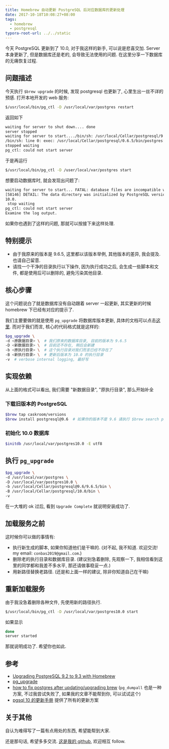 ```yaml
---
title: Homebrew 自动更新 PostgreSQL 后对应数据库的更新处理
date: 2017-10-18T10:08:27+08:00
tags:
  - homebrew
  - postgresql
typora-root-url: ../../static
---
```


今天 PostgreSQL 更新到了 10.0, 对于我这样的新手, 可以说是悲喜交加. Server 本身更新了, 但是数据库还是老的, 会导致无法使用的问题. 在这里分享一下数据库的无痛恢复过程.

## 问题描述

今天执行 `$brew upgrade` 的时候, 发现 postgresql 也更新了, 心里生出一丝不详的预感. 打开本地开发的 web 服务:

```zsh
$/usr/local/bin/pg_ctl -D /usr/local/var/postgres restart
```

返回如下

```zsh
waiting for server to shut down.... done
server stopped
waiting for server to start..../bin/sh: /usr/local/Cellar/postgresql/9.6.5/bin/postgres: No such file or directory
/bin/sh: line 0: exec: /usr/local/Cellar/postgresql/0.6.5/bin/postgres: cannot execute: No such file or directory
stopped waiting
pg_ctl: could not start server
```

于是再运行

```zsh
$/usr/local/bin/pg_ctl -D /user/local/var/postgres start
```

想要启动数据库时, 就会发现出问题了:

```zsh
waiting for server to start... FATAL: database files are incompatible with server
[58146] DETAIL: The data directory was initialized by PostgreSQL version 9.6, which is not compatible with this version
10.0.
 stop waiting
pg_ctl: could not start server
Examine the log output.
```

如果你也遇到了这样的问题, 那就可以按接下来这样处理.

## 特别提示

- 由于我原来的版本是 9.6.5, 这里都以该版本举例, 其他版本的差异, 我会提及. 也请自己留意.
- 请找一个干净的目录执行以下操作, 因为执行成功之后, 会生成一些脚本和文件, 都是使用后可以删除的, 避免污染其他目录.

## 核心步骤

这个问题说白了就是数据库没有自动跟着 server 一起更新, 其实更新的时候 homebrew 下已经有对应的提示了.

我们主要要做的就是使用 `pg_upgrade` 将数据库版本更新, 具体的文档可以点击[这里](https://www.postgresql.org/docs/10/static/pgupgrade.html). 而对于我们而言, 核心的代码格式就是这样的:

```bash
$pg_upgrade \
-d <原数据目录> \  # 我们原来的数据库目录, 目前的版本为 9.6.5
-D <新数据目录> \  # 目前还不存在, 稍后会新建
-b <原执行目录> \  # 这个执行目录对我们而言已经不存在了
-B <新执行目录> \  # 更新后版本为 10.0 的执行目录
-v  # verbose internal logging, 最好写
```

## 实现依赖

从上面的格式可以看出, 我们需要 "新数据目录", "原执行目录", 那么开始补全

### 下载旧版本的 PostgreSQL

```bash
$brew tap caskroom/versions
$brew install postgresql@9.6  # 如果你的版本不是 9.6 请执行 $brew search postgresql, 根据返回的结果选择
```

### 初始化 10.0 数据库

```bash
$initdb /usr/local/var/postgres10.0 -E utf8
```

## 执行 `pg_upgrade`

```bash
$pg_upgrade \
-d /usr/local/var/postgres \
-D /usr/local/var/postgres10.0 \
-b /usr/local/Cellar/postgresql@9.6/9.6.5/bin \
-B /usr/local/Cellar/postgresql/10.0/bin \
-v
```

在一大堆的 ok 过后, 看到 `Upgrade Complete` 就说明安装成功了.

## 加载服务之前

这时候你可以做的事情有:

- 执行新生成的脚本, 如果你知道他们是干嘛的. (对不起, 我不知道. 欢迎交流! my email: `conbas2019@gmail.com`.)
- 删除老的执行目录和数据库目录. (建议别急着删除, 先观察一下, 我相信看到这里的同学都和我差不多水平, 那还请做事稳妥一点.)
- 用新路径替换老路径. (还是和上面一样的建议, 除非你知道自己在干嘛)

## 重新加载服务

由于我没急着删除各种文件, 先使用新的路径执行.

```bash
$/usr/local/bin/pg_ctl -D /usr/local/var/postgres10.0 start
```

如果显示

```bash
done
server started
```

那就说明成功了. 希望你也如此.

## 参考

- [Upgrading PostgreSQL 9.2 to 9.3 with Homebrew](https://mattbrictson.com/postgresql-93-brew-upgrade)
- [pg_upgrade](https://www.postgresql.org/docs/10/static/pgupgrade.html)
- [how to fix postgres after updating/upgrading brew](https://stackoverflow.com/questions/20754669/how-to-fix-postgres-after-updating-upgrading-brew) (`pg_dumpall` 也是一种方案, 不过我尝试失败了, 如果我的文章不能帮到你, 可以试试这个)
- [pgsql 10 的更新手册](https://www.postgresql.org/docs/10/static/upgrading.html) 提供了所有的更新方案


## 关于其他

自认为难得写了一篇有点用处的东西, 希望能帮到大家.

还是那句话, 希望多多交流. [这是我的 github](https://github.com/jtr109), 欢迎相互 follow.
